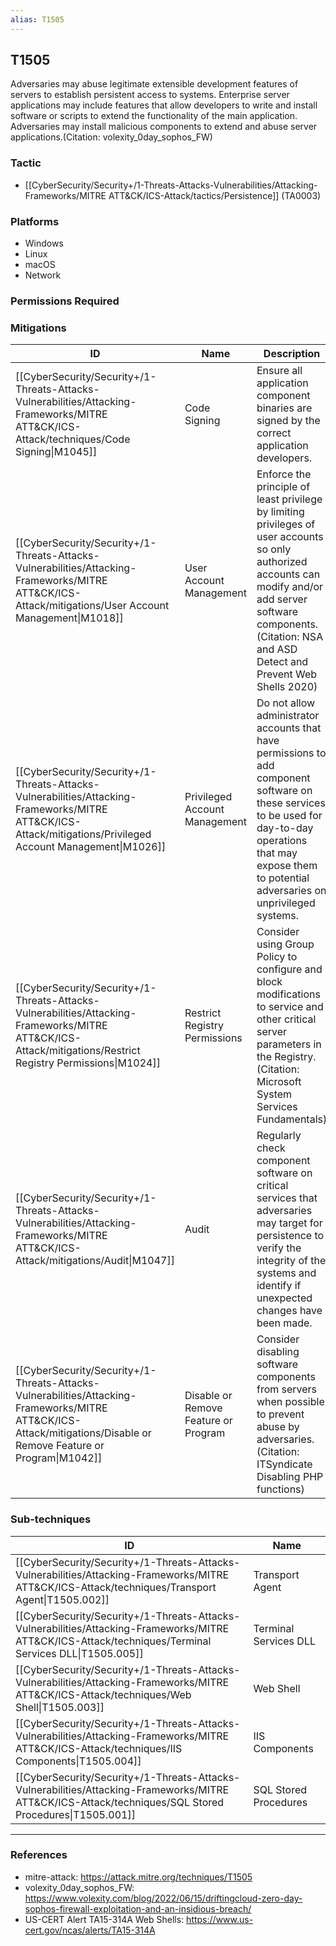 ```yaml
---
alias: T1505
---
```


## T1505

Adversaries may abuse legitimate extensible development features of servers to establish persistent access to systems. Enterprise server applications may include features that allow developers to write and install software or scripts to extend the functionality of the main application. Adversaries may install malicious components to extend and abuse server applications.(Citation: volexity_0day_sophos_FW)


### Tactic
- [[CyberSecurity/Security+/1-Threats-Attacks-Vulnerabilities/Attacking-Frameworks/MITRE ATT&CK/ICS-Attack/tactics/Persistence]] (TA0003)

### Platforms
- Windows
- Linux
- macOS
- Network

### Permissions Required

### Mitigations

| ID | Name | Description |
| --- | --- | --- |
| [[CyberSecurity/Security+/1-Threats-Attacks-Vulnerabilities/Attacking-Frameworks/MITRE ATT&CK/ICS-Attack/techniques/Code Signing\|M1045]] | Code Signing | Ensure all application component binaries are signed by the correct application developers. |
| [[CyberSecurity/Security+/1-Threats-Attacks-Vulnerabilities/Attacking-Frameworks/MITRE ATT&CK/ICS-Attack/mitigations/User Account Management\|M1018]] | User Account Management | Enforce the principle of least privilege by limiting privileges of user accounts so only authorized accounts can modify and/or add server software components.(Citation: NSA and ASD Detect and Prevent Web Shells 2020) |
| [[CyberSecurity/Security+/1-Threats-Attacks-Vulnerabilities/Attacking-Frameworks/MITRE ATT&CK/ICS-Attack/mitigations/Privileged Account Management\|M1026]] | Privileged Account Management | Do not allow administrator accounts that have permissions to add component software on these services to be used for day-to-day operations that may expose them to potential adversaries on unprivileged systems. |
| [[CyberSecurity/Security+/1-Threats-Attacks-Vulnerabilities/Attacking-Frameworks/MITRE ATT&CK/ICS-Attack/mitigations/Restrict Registry Permissions\|M1024]] | Restrict Registry Permissions | Consider using Group Policy to configure and block modifications to service and other critical server parameters in the Registry.(Citation: Microsoft System Services Fundamentals) |
| [[CyberSecurity/Security+/1-Threats-Attacks-Vulnerabilities/Attacking-Frameworks/MITRE ATT&CK/ICS-Attack/mitigations/Audit\|M1047]] | Audit | Regularly check component software on critical services that adversaries may target for persistence to verify the integrity of the systems and identify if unexpected changes have been made. |
| [[CyberSecurity/Security+/1-Threats-Attacks-Vulnerabilities/Attacking-Frameworks/MITRE ATT&CK/ICS-Attack/mitigations/Disable or Remove Feature or Program\|M1042]] | Disable or Remove Feature or Program | Consider disabling software components from servers when possible to prevent abuse by adversaries.(Citation: ITSyndicate Disabling PHP functions) |

### Sub-techniques

| ID | Name |
| --- | --- |
| [[CyberSecurity/Security+/1-Threats-Attacks-Vulnerabilities/Attacking-Frameworks/MITRE ATT&CK/ICS-Attack/techniques/Transport Agent\|T1505.002]] | Transport Agent |
| [[CyberSecurity/Security+/1-Threats-Attacks-Vulnerabilities/Attacking-Frameworks/MITRE ATT&CK/ICS-Attack/techniques/Terminal Services DLL\|T1505.005]] | Terminal Services DLL |
| [[CyberSecurity/Security+/1-Threats-Attacks-Vulnerabilities/Attacking-Frameworks/MITRE ATT&CK/ICS-Attack/techniques/Web Shell\|T1505.003]] | Web Shell |
| [[CyberSecurity/Security+/1-Threats-Attacks-Vulnerabilities/Attacking-Frameworks/MITRE ATT&CK/ICS-Attack/techniques/IIS Components\|T1505.004]] | IIS Components |
| [[CyberSecurity/Security+/1-Threats-Attacks-Vulnerabilities/Attacking-Frameworks/MITRE ATT&CK/ICS-Attack/techniques/SQL Stored Procedures\|T1505.001]] | SQL Stored Procedures |


---
### References

- mitre-attack: https://attack.mitre.org/techniques/T1505
- volexity_0day_sophos_FW: https://www.volexity.com/blog/2022/06/15/driftingcloud-zero-day-sophos-firewall-exploitation-and-an-insidious-breach/
- US-CERT Alert TA15-314A Web Shells: https://www.us-cert.gov/ncas/alerts/TA15-314A
